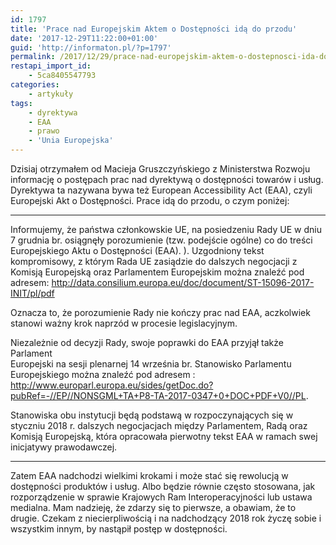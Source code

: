 ```yaml
---
id: 1797
title: 'Prace nad Europejskim Aktem o Dostępności idą do przodu'
date: '2017-12-29T11:22:00+01:00'
guid: 'http://informaton.pl/?p=1797'
permalink: /2017/12/29/prace-nad-europejskim-aktem-o-dostepnosci-ida-do-przodu/
restapi_import_id:
    - 5ca8405547793
categories:
    - artykuły
tags:
    - dyrektywa
    - EAA
    - prawo
    - 'Unia Europejska'
---
```


Dzisiaj otrzymałem od Macieja Gruszczyńskiego z Ministerstwa Rozwoju informację o postępach prac nad dyrektywą o dostępności towarów i usług. Dyrektywa ta nazywana bywa też European Accessibility Act (EAA), czyli Europejski Akt o Dostępności. Prace idą do przodu, o czym poniżej:

- - - - - -

Informujemy, że państwa członkowskie UE, na posiedzeniu Rady UE w dniu 7 grudnia br. osiągnęły porozumienie (tzw. podejście ogólne) co do treści Europejskiego Aktu o Dostępności (EAA). ). Uzgodniony tekst kompromisowy, z którym Rada UE zasiądzie do dalszych negocjacji z Komisją Europejską oraz Parlamentem Europejskim można znaleźć pod adresem: <http://data.consilium.europa.eu/doc/document/ST-15096-2017-INIT/pl/pdf>

Oznacza to, że porozumienie Rady nie kończy prac nad EAA, aczkolwiek stanowi ważny krok naprzód w procesie legislacyjnym.

Niezależnie od decyzji Rady, swoje poprawki do EAA przyjął także Parlament  
Europejski na sesji plenarnej 14 września br. Stanowisko Parlamentu Europejskiego można znaleźć pod adresem : <http://www.europarl.europa.eu/sides/getDoc.do?pubRef=-//EP//NONSGML+TA+P8-TA-2017-0347+0+DOC+PDF+V0//PL>.

Stanowiska obu instytucji będą podstawą w rozpoczynających się w styczniu 2018 r. dalszych negocjacjach między Parlamentem, Radą oraz Komisją Europejską, która opracowała pierwotny tekst EAA w ramach swej inicjatywy prawodawczej.

- - - - - -

Zatem EAA nadchodzi wielkimi krokami i może stać się rewolucją w dostępności produktów i usług. Albo będzie równie często stosowana, jak rozporządzenie w sprawie Krajowych Ram Interoperacyjności lub ustawa medialna. Mam nadzieję, że zdarzy się to pierwsze, a obawiam, że to drugie. Czekam z niecierpliwością i na nadchodzący 2018 rok życzę sobie i wszystkim innym, by nastąpił postęp w dostępności.
